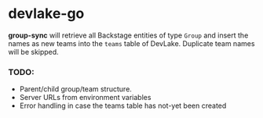 # devlake-go

**group-sync** will retrieve all Backstage entities of type `Group` and insert the names as new teams into the `teams` table of DevLake. Duplicate team names will be skipped.

### TODO: 
- Parent/child group/team structure.
- Server URLs from environment variables
- Error handling in case the teams table has not-yet been created
